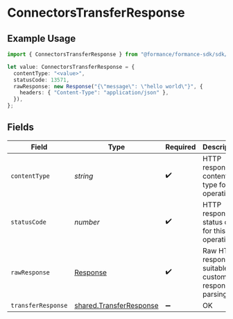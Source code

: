 # ConnectorsTransferResponse

## Example Usage

```typescript
import { ConnectorsTransferResponse } from "@formance/formance-sdk/sdk/models/operations";

let value: ConnectorsTransferResponse = {
  contentType: "<value>",
  statusCode: 13571,
  rawResponse: new Response("{\"message\": \"hello world\"}", {
    headers: { "Content-Type": "application/json" },
  }),
};
```

## Fields

| Field                                                                     | Type                                                                      | Required                                                                  | Description                                                               |
| ------------------------------------------------------------------------- | ------------------------------------------------------------------------- | ------------------------------------------------------------------------- | ------------------------------------------------------------------------- |
| `contentType`                                                             | *string*                                                                  | :heavy_check_mark:                                                        | HTTP response content type for this operation                             |
| `statusCode`                                                              | *number*                                                                  | :heavy_check_mark:                                                        | HTTP response status code for this operation                              |
| `rawResponse`                                                             | [Response](https://developer.mozilla.org/en-US/docs/Web/API/Response)     | :heavy_check_mark:                                                        | Raw HTTP response; suitable for custom response parsing                   |
| `transferResponse`                                                        | [shared.TransferResponse](../../../sdk/models/shared/transferresponse.md) | :heavy_minus_sign:                                                        | OK                                                                        |